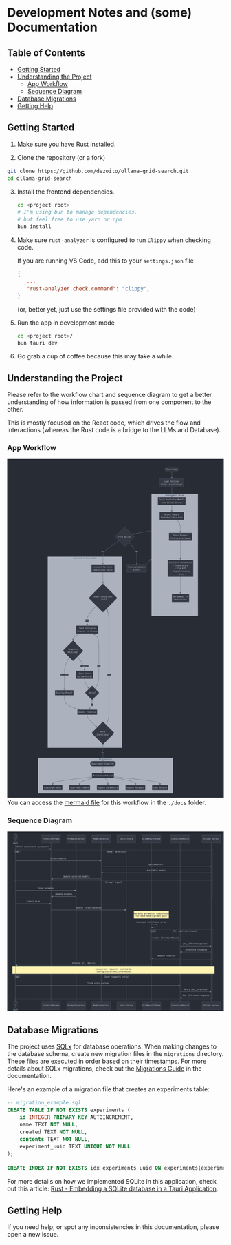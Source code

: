# Development Notes and (some) Documentation

## Table of Contents

- [Getting Started](#getting-started)
- [Understanding the Project](#understanding-the-project)
  - [App Workflow](#app-workflow)
  - [Sequence Diagram](#sequence-diagram)
- [Database Migrations](#database-migrations)
- [Getting Help](#getting-help)

## Getting Started

1. Make sure you have Rust installed.

2. Clone the repository (or a fork)

```sh
git clone https://github.com/dezoito/ollama-grid-search.git
cd ollama-grid-search
```

3. Install the frontend dependencies.

   ```sh
   cd <project root>
   # I'm using bun to manage dependencies,
   # but feel free to use yarn or npm
   bun install
   ```

4. Make sure `rust-analyzer` is configured to run `Clippy` when checking code.

   If you are running VS Code, add this to your `settings.json` file

   ```json
   {
      ...
      "rust-analyzer.check.command": "clippy",
   }
   ```

   (or, better yet, just use the settings file provided with the code)

5. Run the app in development mode
   ```sh
   cd <project root>/
   bun tauri dev
   ```
6. Go grab a cup of coffee because this may take a while.

## Understanding the Project

Please refer to the workflow chart and sequence diagram to get a better understanding of how information is passed from one component to the other.

This is mostly focused on the React code, which drives the flow and interactions (whereas the Rust code is a bridge to the LLMs and Database).

### App Workflow

[<img src="./app-workflow.png?raw=true" alt="App Workflow" width="720">](./app-workflow.png?raw=true)
You can access the [mermaid file](./app-workflow.mermaid) for this workflow in the `./docs` folder.

### Sequence Diagram

[<img src="./sequence-diagram.png?raw=true" alt="Sequence Diagram" width="720">](./sequence-diagram.png?raw=true)

## Database Migrations

The project uses [SQLx](https://docs.rs/sqlx/latest/sqlx/) for database operations. When making changes to the database schema, create new migration files in the `migrations` directory. These files are executed in order based on their timestamps. For more details about SQLx migrations, check out the [Migrations Guide](https://github.com/launchbadge/sqlx/blob/main/sqlx-cli/README.md#migrate) in the documentation.

Here's an example of a migration file that creates an experiments table:

```sql
-- migration_example.sql
CREATE TABLE IF NOT EXISTS experiments (
    id INTEGER PRIMARY KEY AUTOINCREMENT,
    name TEXT NOT NULL,
    created TEXT NOT NULL,
    contents TEXT NOT NULL,
    experiment_uuid TEXT UNIQUE NOT NULL
);

CREATE INDEX IF NOT EXISTS idx_experiments_uuid ON experiments(experiment_uuid);
```

For more details on how we implemented SQLite in this application, check out this article:
[Rust - Embedding a SQLite database in a Tauri Application](https://dezoito.github.io/2025/01/01/embedding-sqlite-in-a-tauri-application.html).

## Getting Help

If you need help, or spot any inconsistencies in this documentation, please open a new issue.

